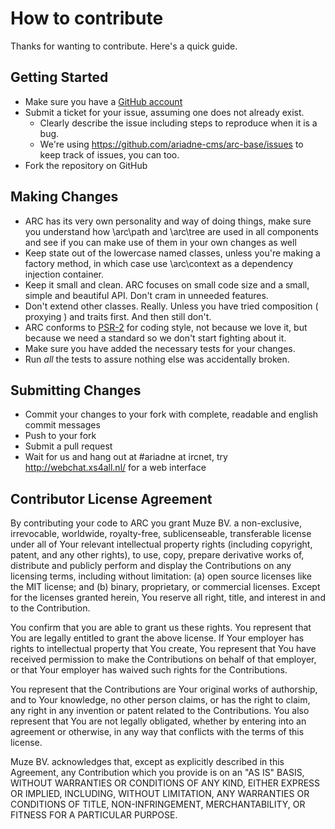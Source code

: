 # How to contribute

Thanks for wanting to contribute. Here's a quick guide.

## Getting Started

* Make sure you have a [GitHub account](https://github.com/signup/free)
* Submit a ticket for your issue, assuming one does not already exist.
  * Clearly describe the issue including steps to reproduce when it is a bug.
  * We're using https://github.com/ariadne-cms/arc-base/issues to keep track of issues, you can too.
* Fork the repository on GitHub

## Making Changes

* ARC has its very own personality and way of doing things, make sure you understand
  how \arc\path and \arc\tree are used in all components and see if you can make use
  of them in your own changes as well
* Keep state out of the lowercase named classes, unless you're making a factory method,
  in which case use \arc\context as a dependency injection container.
* Keep it small and clean. ARC focuses on small code size and a small, simple and beautiful
  API. Don't cram in unneeded features.
* Don't extend other classes. Really. Unless you have tried composition ( proxying ) and 
  traits first. And then still don't.
* ARC conforms to [PSR-2][PSR2] for coding style, not because we love it, but because we need 
  a standard so we don't start fighting about it.
* Make sure you have added the necessary tests for your changes.
* Run _all_ the tests to assure nothing else was accidentally broken.


## Submitting Changes

* Commit your changes to your fork with complete, readable and english commit messages
* Push to your fork
* Submit a pull request
* Wait for us and hang out at #ariadne at ircnet, try http://webchat.xs4all.nl/ for a web interface

## Contributor License Agreement

By contributing your code to ARC you grant Muze BV. a non-exclusive, irrevocable, worldwide,
royalty-free, sublicenseable, transferable license under all of Your relevant intellectual property rights
(including copyright, patent, and any other rights), to use, copy, prepare derivative works of, distribute and
publicly perform and display the Contributions on any licensing terms, including without limitation:
(a) open source licenses like the MIT license; and (b) binary, proprietary, or commercial licenses. Except for the
licenses granted herein, You reserve all right, title, and interest in and to the Contribution.

You confirm that you are able to grant us these rights. You represent that You are legally entitled to grant the
above license. If Your employer has rights to intellectual property that You create, You represent that You have
received permission to make the Contributions on behalf of that employer, or that Your employer has waived such
rights for the Contributions.

You represent that the Contributions are Your original works of authorship, and to Your knowledge, no other person
claims, or has the right to claim, any right in any invention or patent related to the Contributions. You also
represent that You are not legally obligated, whether by entering into an agreement or otherwise, in any way that
conflicts with the terms of this license.

Muze BV. acknowledges that, except as explicitly described in this Agreement, any Contribution which
you provide is on an "AS IS" BASIS, WITHOUT WARRANTIES OR CONDITIONS OF ANY KIND, EITHER EXPRESS OR IMPLIED,
INCLUDING, WITHOUT LIMITATION, ANY WARRANTIES OR CONDITIONS OF TITLE, NON-INFRINGEMENT, MERCHANTABILITY, OR FITNESS
FOR A PARTICULAR PURPOSE.


[PSR2]: http://www.php-fig.org/psr/psr-2/
